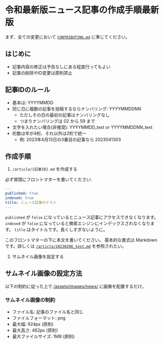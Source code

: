 # 令和最新版ニュース記事の作成手順最新版

まず、全ての変更において [`CONTRIBUTING.md`](./CONTRIBUTING.md) に準じてください。

## はじめに

- 記事内容の修正は予告なしにある程度行ってもよい
- 記事の削除やID変更は原則禁止

## 記事IDのルール

- 基本は: YYYYMMDD
- 同じ日に複数の記事を投稿するならナンバリング: YYYYMMDDNN
	- ただしその日の最初の記事はナンバリングなし
	- つまりナンバリングは 02 から 59 まで
- 文字を入れたい場合(非推奨): YYYYMMDD_text or YYYYMMDDNN_text
- 桁数は年が4桁、それ以外は2桁で統一
	- 例: 2023年4月13日の3番目の記事なら 2023041303

## 作成手順

1. `/article/{記事ID}.md` を作成する

必ず冒頭にフロントマターを書いてください:

```yaml
---
published: true
indexed: true
title: ニュース記事のテスト
---
```

`published` が `false` になっているとニュース記事にアクセスできなくなります。 
`indexed` が `false` になっていると検索エンジンにインデックスされなくなります。 
`title` はタイトルです。長くしすぎないように。

このフロントマターの下に本文を書いてください。
基本的な書式は Markdown です。詳しくは [`/article/20230206_test.md`](../articles/20230206_test.md) を参照されたい。

2. サムネイル画像を設定する

## サムネイル画像の設定方法

以下の制約に従った上で [/assets/images/news/](../assets/images/news/) に画像を配置するだけ。

### サムネイル画像の制約

- ファイル名: 記事のファイル名と同じ
- ファイルフォーマット: png
- 最大幅: 924px (原則)
- 最大高さ: 462px (原則)
- 最大ファイルサイズ: 1MB (原則)
